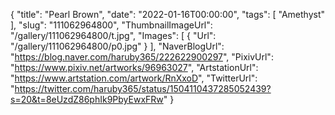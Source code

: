 {
   "title": "Pearl Brown",
   "date": "2022-01-16T00:00:00",
   "tags": [
      "Amethyst"
   ],
   "slug": "111062964800",
   "ThumbnailImageUrl": "/gallery/111062964800/t.jpg",
   "Images": [
      {
         "Url": "/gallery/111062964800/p0.jpg"
      }
   ],
   "NaverBlogUrl": "https://blog.naver.com/haruby365/222622900297",
   "PixivUrl": "https://www.pixiv.net/artworks/96963027",
   "ArtstationUrl": "https://www.artstation.com/artwork/RnXxoD",
   "TwitterUrl": "https://twitter.com/haruby365/status/1504110437285052439?s=20&t=8eUzdZ86phIk9PbyEwxFRw"
}